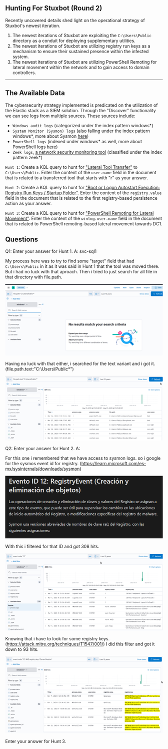 

## Hunting For Stuxbot (Round 2)

Recently uncovered details shed light on the operational strategy of Stuxbot's newest iteration.

1. The newest iterations of Stuxbot are exploiting the `C:\Users\Public` directory as a conduit for deploying supplementary utilities.
2. The newest iterations of Stuxbot are utilizing registry run keys as a mechanism to ensure their sustained presence within the infected system.
3. The newest iterations of Stuxbot are utilizing PowerShell Remoting for lateral movement within the network and to gain access to domain controllers.

---

## The Available Data

The cybersecurity strategy implemented is predicated on the utilization of the Elastic stack as a SIEM solution. Through the "Discover" functionality we can see logs from multiple sources. These sources include:

- `Windows audit logs` (categorized under the index pattern windows*)
- `System Monitor (Sysmon) logs` (also falling under the index pattern windows*, more about Sysmon [here](https://learn.microsoft.com/en-us/sysinternals/downloads/sysmon))
- `PowerShell logs` (indexed under windows* as well, more about PowerShell logs [here](https://www.splunk.com/en_us/blog/security/hunting-for-malicious-powershell-using-script-block-logging.html))
- `Zeek logs`, [a network security monitoring tool](https://www.elastic.co/guide/en/beats/filebeat/current/exported-fields-zeek.html) (classified under the index pattern zeek*)



`Hunt 1`: Create a KQL query to hunt for ["Lateral Tool Transfer"](https://attack.mitre.org/techniques/T1570/) to `C:\Users\Public`. Enter the content of the `user.name` field in the document that is related to a transferred tool that starts with "r" as your answer.

`Hunt 2`: Create a KQL query to hunt for ["Boot or Logon Autostart Execution: Registry Run Keys / Startup Folder"](https://attack.mitre.org/techniques/T1547/001/). Enter the content of the `registry.value` field in the document that is related to the first registry-based persistence action as your answer.

`Hunt 3`: Create a KQL query to hunt for ["PowerShell Remoting for Lateral Movement"](https://www.ired.team/offensive-security/lateral-movement/t1028-winrm-for-lateral-movement). Enter the content of the `winlog.user.name` field in the document that is related to PowerShell remoting-based lateral movement towards DC1.


## Questions


Q1: Enter your answer for Hunt 1.
A: svc-sql1

My process here was to try to find some "target" field that had `C:\Users\Public` in it as it was said in Hunt 1 that the tool was moved there. But i had no luck with that aproach.
Then i tried to just search for all file in that directory with file.path.

![](../../Img/Pasted%20image%2020250522192231.png)

Having no luck with that either, i searched for the text variant and i got it. (file.path.text:"C:\Users\Public*")

![](../../Img/Pasted%20image%2020250522192355.png)

Q2: Enter your answer for Hunt 2.
A: 

For this one i remembered that we have access to sysmon logs. so i google for the sysmos event id for registry. (https://learn.microsoft.com/es-mx/sysinternals/downloads/sysmon)

![](../../Img/Pasted%20image%2020250522193418.png)

With this i filtered for that ID and got 308 hits.

![](../../Img/Pasted%20image%2020250522193406.png)

Knowing that i have to look for some registry keys. (https://attack.mitre.org/techniques/T1547/001/)
I did this filter and got it down to 93 hits.

![](../../Img/Pasted%20image%2020250522193925.png)



Enter your answer for Hunt 3.